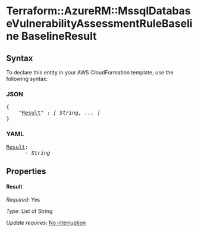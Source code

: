 # Terraform::AzureRM::MssqlDatabaseVulnerabilityAssessmentRuleBaseline BaselineResult

## Syntax

To declare this entity in your AWS CloudFormation template, use the following syntax:

### JSON

<pre>
{
    "<a href="#result" title="Result">Result</a>" : <i>[ String, ... ]</i>
}
</pre>

### YAML

<pre>
<a href="#result" title="Result">Result</a>: <i>
      - String</i>
</pre>

## Properties

#### Result

_Required_: Yes

_Type_: List of String

_Update requires_: [No interruption](https://docs.aws.amazon.com/AWSCloudFormation/latest/UserGuide/using-cfn-updating-stacks-update-behaviors.html#update-no-interrupt)

